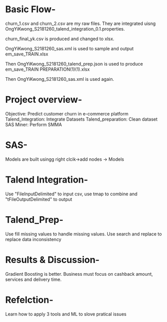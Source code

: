 # Basic Flow-
churn_1.csv and churn_2.csv are my raw files. They are integrated uisng OngYiKwong_S2181260_talend_integration_0.1.properties.

churn_final_yk.csv is produced and changed to xlsx.

OngYiKwong_S2181260_sas.xml is used to sample and output em_save_TRAIN.xlsx

Then OngYiKwong_S2181260_talend_prep.json is used to produce em_save_TRAIN PREPARATION(1)(1).xlsx

Then OngYiKwong_S2181260_sas.xml is used again.

# Project overview-
Objective: Predict customer churn in e-commerce platform
Talend_Integration: Integrate Datasets
Talend_preparation: Clean dataset
SAS Miner: Perform SMMA

# SAS-
Models are built usingg right clcik->add nodes -> Models

# Talend Integration-
Use "FileInputDelimited" to input csv, use tmap to combine and "tFileOutputDelimited" to output

# Talend_Prep-
Use fill missing values to handle missing values. Use search and replace to replace data inconsistency

# Results & Discussion-
Gradient Boosting is better. Business must focus on cashback amount, services and delivery time.

# Refelction-
Learn how to apply 3 tools and ML to slove pratical issues
